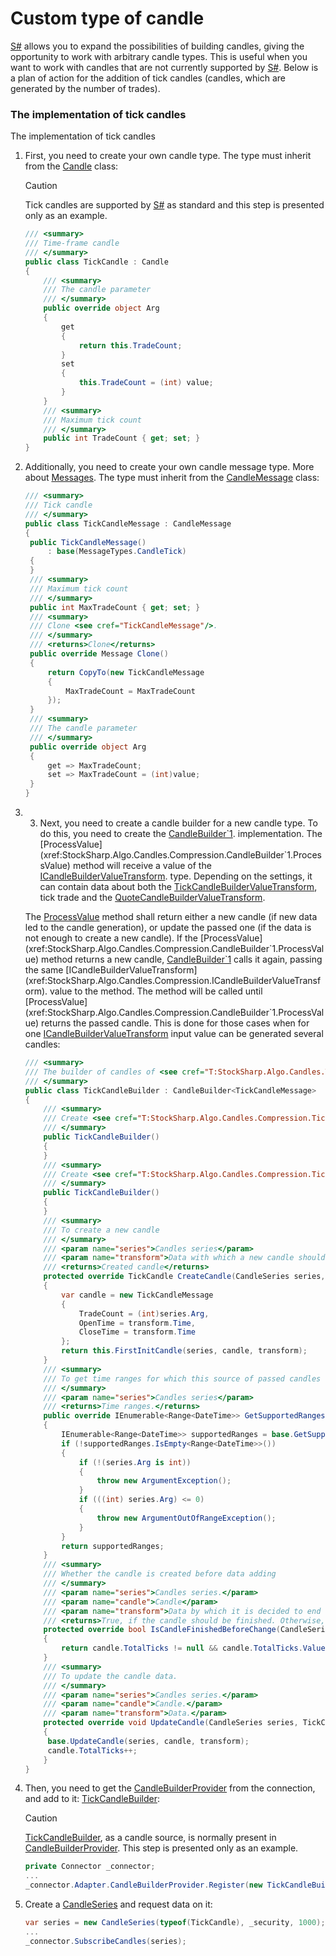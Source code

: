 # Custom type of candle

[S\#](StockSharpAbout.md) allows you to expand the possibilities of building candles, giving the opportunity to work with arbitrary candle types. This is useful when you want to work with candles that are not currently supported by [S\#](StockSharpAbout.md). Below is a plan of action for the addition of tick candles (candles, which are generated by the number of trades).

### The implementation of tick candles

The implementation of tick candles

1. First, you need to create your own candle type. The type must inherit from the [Candle](xref:StockSharp.Algo.Candles.Candle) class:

   > [!CAUTION]
   > Tick candles are supported by [S\#](StockSharpAbout.md) as standard and this step is presented only as an example.

   ```cs
   /// <summary>
   /// Time-frame candle
   /// </summary>
   public class TickCandle : Candle
   {
       /// <summary>
       /// The candle parameter
       /// </summary>
       public override object Arg
       {
           get
           {
               return this.TradeCount;
           }
           set
           {
               this.TradeCount = (int) value;
           }
       }
       /// <summary>
       /// Maximum tick count
       /// </summary>
       public int TradeCount { get; set; }
   }
   ```
2. Additionally, you need to create your own candle message type. More about [Messages](Messages.md). The type must inherit from the [CandleMessage](xref:StockSharp.Messages.CandleMessage) class:

   ```cs
   /// <summary>
   /// Tick candle
   /// </summary>
   public class TickCandleMessage : CandleMessage
   {
   	public TickCandleMessage()
   		: base(MessageTypes.CandleTick)
   	{
   	}
   	/// <summary>
   	/// Maximum tick count
   	/// </summary>
   	public int MaxTradeCount { get; set; }
   	/// <summary>
   	/// Clone <see cref="TickCandleMessage"/>.
   	/// </summary>
   	/// <returns>Clone</returns>
   	public override Message Clone()
   	{
   		return CopyTo(new TickCandleMessage
   		{
   			MaxTradeCount = MaxTradeCount
   		});
   	}
   	/// <summary>
   	/// The candle parameter
   	/// </summary>
   	public override object Arg
   	{
   		get => MaxTradeCount;
   		set => MaxTradeCount = (int)value;
   	}
   }
   ```
3. 3. Next, you need to create a candle builder for a new candle type. To do this, you need to create the [CandleBuilder\`1](xref:StockSharp.Algo.Candles.Compression.CandleBuilder`1). implementation. The [ProcessValue](xref:StockSharp.Algo.Candles.Compression.CandleBuilder`1.ProcessValue) method will receive a value of the [ICandleBuilderValueTransform](xref:StockSharp.Algo.Candles.Compression.ICandleBuilderValueTransform). type. Depending on the settings, it can contain data about both the [TickCandleBuilderValueTransform](xref:StockSharp.Algo.Candles.Compression.TickCandleBuilderValueTransform), tick trade and the [QuoteCandleBuilderValueTransform](xref:StockSharp.Algo.Candles.Compression.QuoteCandleBuilderValueTransform).

   The [ProcessValue](xref:StockSharp.Algo.Candles.Compression.CandleBuilder`1.ProcessValue) method shall return either a new candle (if new data led to the candle generation), or update the passed one (if the data is not enough to create a new candle). If the [ProcessValue](xref:StockSharp.Algo.Candles.Compression.CandleBuilder`1.ProcessValue) method returns a new candle, [CandleBuilder\`1](xref:StockSharp.Algo.Candles.Compression.CandleBuilder`1) calls it again, passing the same [ICandleBuilderValueTransform](xref:StockSharp.Algo.Candles.Compression.ICandleBuilderValueTransform). value to the method. The method will be called until [ProcessValue](xref:StockSharp.Algo.Candles.Compression.CandleBuilder`1.ProcessValue) returns the passed candle. This is done for those cases when for one [ICandleBuilderValueTransform](xref:StockSharp.Algo.Candles.Compression.ICandleBuilderValueTransform) input value can be generated several candles: 

   ```cs
   /// <summary>
   /// The builder of candles of <see cref="T:StockSharp.Algo.Candles.TickCandle" />.
   /// </summary>
   public class TickCandleBuilder : CandleBuilder<TickCandleMessage>
   {
       /// <summary>
       /// Create <see cref="T:StockSharp.Algo.Candles.Compression.TickCandleBuilder" />.
       /// </summary>
       public TickCandleBuilder()
       {
       }
       /// <summary>
       /// Create <see cref="T:StockSharp.Algo.Candles.Compression.TickCandleBuilder" />.
       /// </summary>
       public TickCandleBuilder()
       {
       }
       /// <summary>
       /// To create a new candle
       /// </summary>
       /// <param name="series">Candles series</param>
       /// <param name="transform">Data with which a new candle should be created</param>
       /// <returns>Created candle</returns>
       protected override TickCandle CreateCandle(CandleSeries series, ICandleBuilderValueTransform transform)
       {
           var candle = new TickCandleMessage
           {
               TradeCount = (int)series.Arg,
               OpenTime = transform.Time,
               CloseTime = transform.Time
           };
           return this.FirstInitCandle(series, candle, transform);
       }
       /// <summary>
       /// To get time ranges for which this source of passed candles series has data
       /// </summary>
       /// <param name="series">Candles series</param>
       /// <returns>Time ranges.</returns>
       public override IEnumerable<Range<DateTime>> GetSupportedRanges(CandleSeries series)
       {
           IEnumerable<Range<DateTime>> supportedRanges = base.GetSupportedRanges(series);
           if (!supportedRanges.IsEmpty<Range<DateTime>>())
           {
               if (!(series.Arg is int))
               {
                   throw new ArgumentException();
               }
               if (((int) series.Arg) <= 0)
               {
                   throw new ArgumentOutOfRangeException();
               }
           }
           return supportedRanges;
       }
       /// <summary>
       /// Whether the candle is created before data adding
       /// </summary>
       /// <param name="series">Candles series.</param>
       /// <param name="candle">Candle</param>
       /// <param name="transform">Data by which it is decided to end the current candle creation.</param>
       /// <returns>True, if the candle should be finished. Otherwise, false.</returns>
       protected override bool IsCandleFinishedBeforeChange(CandleSeries series, TickCandleMessage candle, ICandleBuilderValueTransform transform)
       {
           return candle.TotalTicks != null && candle.TotalTicks.Value >= candle.MaxTradeCount;
       }
       /// <summary>
       /// To update the candle data.
       /// </summary>
       /// <param name="series">Candles series.</param>
       /// <param name="candle">Candle.</param>
       /// <param name="transform">Data.</param>
       protected override void UpdateCandle(CandleSeries series, TickCandleMessage candle, ICandleBuilderValueTransform transform)
       {
   		base.UpdateCandle(series, candle, transform);
   		candle.TotalTicks++;
       }
   }
   ```
4. Then, you need to get the [CandleBuilderProvider](xref:StockSharp.Algo.Candles.Compression.CandleBuilderProvider) from the connection, and add to it: [TickCandleBuilder](xref:StockSharp.Algo.Candles.Compression.TickCandleBuilder):

   > [!CAUTION]
   > [TickCandleBuilder](xref:StockSharp.Algo.Candles.Compression.TickCandleBuilder), as a candle source, is normally present in [CandleBuilderProvider](xref:StockSharp.Algo.Candles.Compression.CandleBuilderProvider). This step is presented only as an example.

   ```cs
   private Connector _connector;
   ...
   _connector.Adapter.CandleBuilderProvider.Register(new TickCandleBuilder());
   ```
5. Create a [CandleSeries](xref:StockSharp.Algo.Candles.CandleSeries) and request data on it:

   ```cs
   var series = new CandleSeries(typeof(TickCandle), _security, 1000);
   ...
   _connector.SubscribeCandles(series);
   ```
